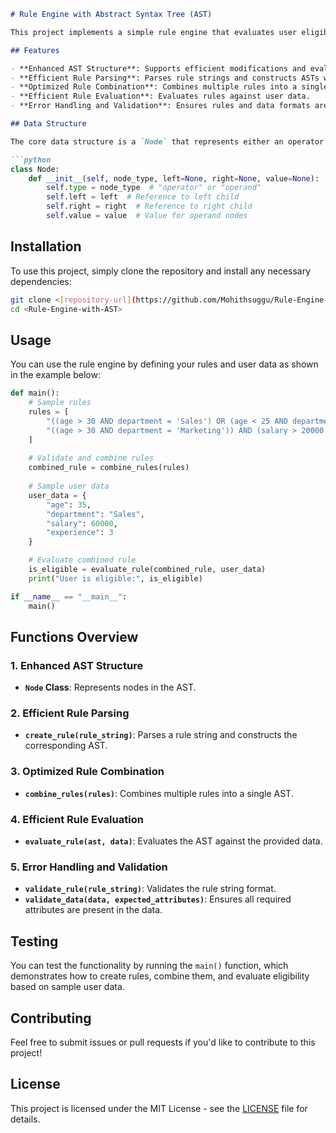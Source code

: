 

```markdown
# Rule Engine with Abstract Syntax Tree (AST)

This project implements a simple rule engine that evaluates user eligibility based on specified attributes such as age, department, income, and experience. It utilizes an Abstract Syntax Tree (AST) to represent and manipulate conditional rules efficiently.

## Features

- **Enhanced AST Structure**: Supports efficient modifications and evaluations of rules.
- **Efficient Rule Parsing**: Parses rule strings and constructs ASTs while respecting operator precedence.
- **Optimized Rule Combination**: Combines multiple rules into a single AST, minimizing redundancy.
- **Efficient Rule Evaluation**: Evaluates rules against user data.
- **Error Handling and Validation**: Ensures rules and data formats are valid.

## Data Structure

The core data structure is a `Node` that represents either an operator or an operand in the AST.

```python
class Node:
    def __init__(self, node_type, left=None, right=None, value=None):
        self.type = node_type  # "operator" or "operand"
        self.left = left  # Reference to left child
        self.right = right  # Reference to right child
        self.value = value  # Value for operand nodes
```

## Installation

To use this project, simply clone the repository and install any necessary dependencies:

```bash
git clone <[repository-url](https://github.com/Mohithsuggu/Rule-Engine-with-AST)>
cd <Rule-Engine-with-AST>

```

## Usage

You can use the rule engine by defining your rules and user data as shown in the example below:

```python
def main():
    # Sample rules
    rules = [
        "((age > 30 AND department = 'Sales') OR (age < 25 AND department = 'Marketing')) AND (salary > 50000 OR experience > 5)",
        "((age > 30 AND department = 'Marketing')) AND (salary > 20000 OR experience > 5)"
    ]
    
    # Validate and combine rules
    combined_rule = combine_rules(rules)
    
    # Sample user data
    user_data = {
        "age": 35,
        "department": "Sales",
        "salary": 60000,
        "experience": 3
    }

    # Evaluate combined rule
    is_eligible = evaluate_rule(combined_rule, user_data)
    print("User is eligible:", is_eligible)

if __name__ == "__main__":
    main()
```

## Functions Overview

### 1. Enhanced AST Structure

- **`Node` Class**: Represents nodes in the AST.

### 2. Efficient Rule Parsing

- **`create_rule(rule_string)`**: Parses a rule string and constructs the corresponding AST.

### 3. Optimized Rule Combination

- **`combine_rules(rules)`**: Combines multiple rules into a single AST.

### 4. Efficient Rule Evaluation

- **`evaluate_rule(ast, data)`**: Evaluates the AST against the provided data.

### 5. Error Handling and Validation

- **`validate_rule(rule_string)`**: Validates the rule string format.
- **`validate_data(data, expected_attributes)`**: Ensures all required attributes are present in the data.

## Testing

You can test the functionality by running the `main()` function, which demonstrates how to create rules, combine them, and evaluate eligibility based on sample user data.

## Contributing

Feel free to submit issues or pull requests if you'd like to contribute to this project!

## License

This project is licensed under the MIT License - see the [LICENSE](LICENSE) file for details.

